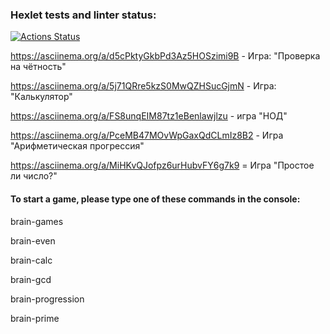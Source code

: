 ### Hexlet tests and linter status:

[![Actions Status](https://github.com/svyatik44/php-project-lvl1/workflows/hexlet-check/badge.svg)](https://github.com/svyatik44/php-project-lvl1/actions)

https://asciinema.org/a/d5cPktyGkbPd3Az5HOSzimi9B - Игра: "Проверка на чётность"

https://asciinema.org/a/5j71QRre5kzS0MwQZHSucGjmN - Игра: "Калькулятор"

https://asciinema.org/a/FS8unqEIM87tz1eBenlawjlzu - игра "НОД"

https://asciinema.org/a/PceMB47MOvWpGaxQdCLmIz8B2 - Игра "Арифметическая прогрессия"

https://asciinema.org/a/MiHKvQJofpz6urHubvFY6g7k9 = Игра "Простое ли число?"

#### To start a game, please type one of these commands in the console:

brain-games

brain-even

brain-calc

brain-gcd

brain-progression

brain-prime